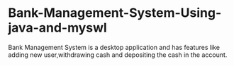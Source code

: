 # Bank-Management-System-Using-java-and-myswl
Bank Management System is a desktop application and has features like adding new user,withdrawing cash and depositing the cash in the account.
